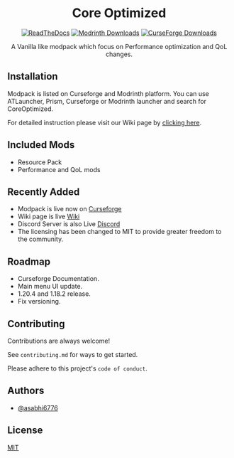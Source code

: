 <div align="center">

<h1> Core Optimized </h1>

[![ReadTheDocs](https://img.shields.io/badge/Wiki-000000?style=flat-square&logo=readthedocs)](https://coreoptimized.readthedocs.io/en/latest/)
[![Modrinth Downloads](https://img.shields.io/modrinth/dt/2eWEIhCq?style=flat-square&logo=modrinth&label=Modrinth&labelColor=%23000000&color=%2300af5c)](https://modrinth.com/modpack/core-optimized-by-sniperxjohn)
[![CurseForge Downloads](https://img.shields.io/curseforge/dt/1145691?style=flat-square&logo=curseforge&label=CurseForge&labelColor=%23000000&color=%23f16436)](https://www.curseforge.com/minecraft/modpacks/core-optimized-by-sniperxjohn)


<p>A Vanilla like modpack which focus on Performance optimization and QoL changes.</p>

</div>

## Installation

Modpack is listed on Curseforge and Modrinth platform. You can use ATLauncher, Prism, Curseforge or Modrinth launcher and search for CoreOptimized.

For detailed instruction please visit our Wiki page by [clicking here](https://coreoptimized.readthedocs.io/en/latest/installation/).

## Included Mods

- Resource Pack
- Performance and QoL mods

## Recently Added

- Modpack is live now on [Curseforge](https://www.curseforge.com/minecraft/modpacks/core-optimized-by-sniperxjohn)
- Wiki page is live [Wiki](https://coreoptimized.readthedocs.io/en/latest/)
- Discord Server is also Live [Discord](https://discord.gg/qWc7c6tZPP)
- The licensing has been changed to MIT to provide greater freedom to the community.

## Roadmap

- Curseforge Documentation.
- Main menu UI update.
- 1.20.4 and 1.18.2 release.
- Fix versioning.

## Contributing

Contributions are always welcome!

See `contributing.md` for ways to get started.

Please adhere to this project's `code of conduct`.

## Authors

- [@asabhi6776](https://www.github.com/asabhi6776)

## License

[MIT](LICENSE)
